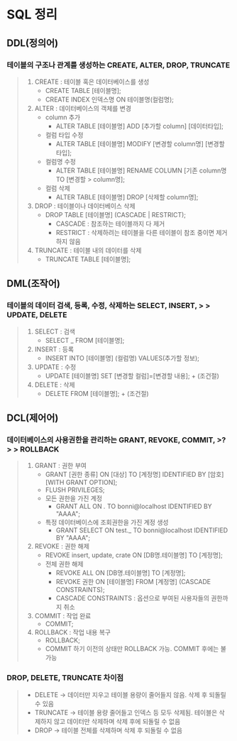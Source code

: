 # SQL 정리

## DDL(정의어)

### 테이블의 구조나 관계를 생성하는 CREATE, ALTER, DROP, TRUNCATE

> 1. CREATE : 테이블 혹은 데이터베이스를 생성
>    - CREATE TABLE [테이블명];
>    - CREATE INDEX 인덱스명 ON 테이블명(컬럼명);
> 2. ALTER : 데이터베이스의 객체를 변경
>    - column 추가
>      - ALTER TABLE [테이블명] ADD [추가할 column] [데이터타입];
>    - 컬럼 타입 수정
>      - ALTER TABLE [테이블명] MODIFY [변경할 column명] [변경할 타입];
>    - 컬럼명 수정
>      - ALTER TABLE [테이블명] RENAME COLUMN [기존 column명 TO [변경할 > column명];
>    - 컬럼 삭제
>      - ALTER TABLE [테이블명] DROP [삭제할 column명];
> 3. DROP : 테이블이나 데이터베이스 삭제
>    - DROP TABLE [테이블명] (CASCADE | RESTRICT);
>      - CASCADE : 참조하는 테이블까지 다 제거
>      - RESTRICT : 삭제하려는 테이블을 다른 테이블이 참조 중이면 제거하지 않음
> 4. TRUNCATE : 테이블 내의 데이터를 삭제
>    - TRUNCATE TABLE [테이블명];

## DML(조작어)

### 테이블의 데이터 검색, 등록, 수정, 삭제하는 SELECT, INSERT, > > UPDATE, DELETE

> 1. SELECT : 검색
>    - SELECT \_ FROM [테이블명];
> 2. INSERT : 등록
>    - INSERT INTO [테이블명] (컬럼명) VALUES(추가할 정보);
> 3. UPDATE : 수정
>    - UPDATE [테이블명] SET [변경할 컬럼]=[변경할 내용]; + (조건절)
> 4. DELETE : 삭제
>    - DELETE FROM [테이블명]; + (조건절)

## DCL(제어어)

### 데이터베이스의 사용권한을 관리하는 GRANT, REVOKE, COMMIT, >?> > ROLLBACK

> 1. GRANT : 권한 부여
>    - GRANT [권한 종류] ON [대상] TO [계정명] IDENTIFIED BY [암호] [WITH GRANT OPTION];
>    - FLUSH PRIVILEGES;
>    - 모든 권한을 가진 계정
>      - GRANT ALL ON _._ TO bonni@localhost IDENTIFIED BY "AAAA";
>    - 특정 데이터베이스에 조회권한을 가진 계정 생성
>      - GRANT SELECT ON test.\_ TO bonni@localhost IDENTIFIED BY "AAAA";
> 2. REVOKE : 권한 해제
>    - REVOKE insert, update, crate ON [DB명.테이블명] TO [계정명];
>    - 전체 권한 해제
>      - REVOKE ALL ON [DB명.테이블명] TO [계정명];
>      - REVOKE 권한 ON [테이블명] FROM [계정명] (CASCADE CONSTRAINTS);
>      - CASCADE CONSTRAINTS : 옵션으로 부여된 사용자들의 권한까지 취소
> 3. COMMIT : 작업 완료
>    - COMMIT;
> 4. ROLLBACK : 작업 내용 복구
>    - ROLLBACK;
>    - COMMIT 하기 이전의 상태만 ROLLBACK 가능. COMMIT 후에는 불가능

### DROP, DELETE, TRUNCATE 차이점

> - DELETE → 데이터만 지우고 테이블 용량이 줄어들지 않음. 삭제 후 되돌릴 수 있음
> - TRUNCATE → 테이블 용량 줄어들고 인덱스 등 모두 삭제됨. 테이블은 삭제하지 않고 데이터만 삭제하며 삭제 후에 되돌릴 수 없음
> - DROP → 테이블 전체를 삭제하며 삭제 후 되돌릴 수 없음

